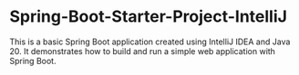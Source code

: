 # Spring-Boot-Starter-Project-IntelliJ
This is a basic Spring Boot application created using IntelliJ IDEA and Java 20. It demonstrates how to build and run a simple web application with Spring Boot.
